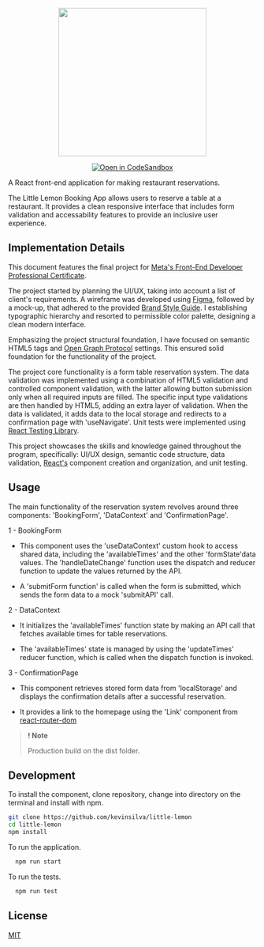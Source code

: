 <p align="center"><img src="./src/assets/nba_logo.svg" width="300"></p>

<div align="center">

<a href="">[![Open in CodeSandbox](https://img.shields.io/badge/Open%20in-CodeSandbox-success?style=flat-square&logo=codesandbox)]()</a>

</div>

A React front-end application for making restaurant reservations.

The Little Lemon Booking App allows users to reserve a table at a restaurant. It provides a clean responsive interface that includes form validation and accessability features to provide an inclusive user experience.

## Implementation Details

This document features the final project for [Meta's Front-End Developer Professional Certificate](https://www.coursera.org/professional-certificates/meta-front-end-developer).

The project started by planning the UI/UX, taking into account a list of client's requirements. A wireframe was developed using [Figma](https://www.figma.com/), followed by a mock-up, that adhered to the provided [Brand Style Guide](./src/assets/ui_kit.svg). I establishing typographic hierarchy and resorted to permissible color palette, designing a clean modern interface.

Emphasizing the project structural foundation, I have focused on semantic HTML5 tags and [Open Graph Protocol](https://ogp.me/) settings. This ensured solid foundation for the functionality of the project.

The project core functionality is a form table reservation system. The data validation was implemented using a combination of HTML5 validation and controlled component validation, with the latter allowing button submission only when all required inputs are filled. The specific input type validations are then handled by HTML5, adding an extra layer of validation. When the data is validated, it adds data to the local storage and redirects to a confirmation page with 'useNavigate'. Unit tests were implemented using [React Testing Library](https://testing-library.com/docs/react-testing-library/intro/).

This project showcases the skills and knowledge gained throughout the program, specifically: UI/UX design, semantic code structure, data validation, [React's](https://react.dev/) component creation and organization, and unit testing.

## Usage

The main functionality of the reservation system revolves around three components: 'BookingForm', 'DataContext' and 'ConfirmationPage'.

1 - BookingForm

- This component uses the 'useDataContext' custom hook to access shared data, including the 'availableTimes' and the other 'formState'data values. The 'handleDateChange' function uses the dispatch and reducer function to update the values returned by the API.

- A 'submitForm function' is called when the form is submitted, which sends the form data to a mock 'submitAPI' call.

2 - DataContext

- It initializes the 'availableTimes' function state by making an API call that fetches available times for table reservations.

- The 'availableTimes' state is managed by using the 'updateTimes' reducer function, which is called when the dispatch function is invoked.

3 - ConfirmationPage

- This component retrieves stored form data from 'localStorage' and displays the confirmation details after a successful reservation.

- It provides a link to the homepage using the 'Link' component from [react-router-dom](https://www.npmjs.com/package/react-router-dom)

> **! Note**
>
> Production build on the dist folder.

## Development

To install the component, clone repository, change into directory on the terminal and install with npm.

```bash
git clone https://github.com/kevinsilva/little-lemon
cd little-lemon
npm install
```

To run the application.

```bash
  npm run start
```

To run the tests.

```bash
  npm run test
```

## License

[MIT](https://choosealicense.com/licenses/mit/)
